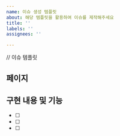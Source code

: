 ```yaml
---
name: 이슈 생성 템플릿
about: 해당 템플릿을 활용하여 이슈를 제작해주세요
title: ''
labels: ''
assignees: ''

---
```


// 이슈 템플릿 
## 페이지

## 구현 내용 및 기능
- [ ]
- [ ]
- [ ]
